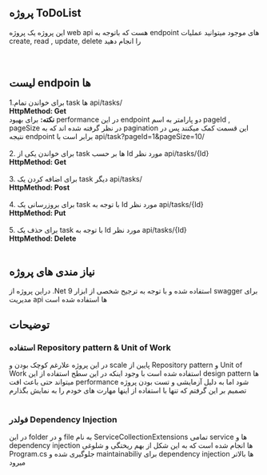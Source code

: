 ## پروژه ToDoList
 این پروژه یک پروژه web api هست که باتوجه به endpoint های موجود میتوانید عملیات create, read , update, delete را انجام دهید
 <br>
  <br>
   <br>
 
 ## لیست endpoin ها
 1.برای خواندن تمام task ها  api/tasks/ 
<br>
**HttpMethod: Get**
<br>
**نکته:** برای بهیود performance در این endpoint دو پارامتر به اسم pageId , pageSize در نظر گرفته شده اند که به pagination این قسمت کمک میکنند پس در نتیجه endpoint برابر است با api/task?pageId=1&pageSize=10/
<br>
<br>
2. برای خواندن یکی از task ها بر حسب Id مورد نظر api/tasks/{Id} 
<br>
**HttpMethod: Get**
<br>
<br>
3. برای اضافه کردن یک task دیگر api/tasks/ 
<br>
**HttpMethod: Post**
<br>
<br>
4. برای بروزرسانی یک task با توجه به Id مورد نظر api/tasks/{Id} 
<br>
**HttpMethod: Put**
<br>
<br>
5. برای حذف یک task با توجه به Id مورد نظر api/tasks/{Id} 
<br>
**HttpMethod: Delete**
<br>
<br>

## نیاز مندی های پروژه 
دراین پروژه از .Net 9 استفاده شده و با توجه به ترجیح شخصی از ابزار swagger برای مدیریت api ها استفاده شده است

## توضیحات
### استفاده Repository pattern & Unit of Work 
در این پروژه علارغم کوچک بودن و scale پایین از Repository pattern و Unit of Work استفاده شده است با وجود اینکه در
این سطح استفاده از این design pattern ها میتواند حتی باعث افت performance شود اما به دلیل آزمایشی و تست بودن پروژه تصمیم بر این گرفتم که تنها با استفاده از اینها مهارت های خودم را به نمایش بگذارم
<br>
<br>
### فولدر Dependency Injection
در این folder و در file به نام ServiceCollectionExtensions تمامی service ها و dependency injection ها انجام شده است که به این شکل از بهم ریختگی و شلوغی Program.cs جلوگیری شده و maintainabiliy برای dependency injection ها بالاتر میرود
